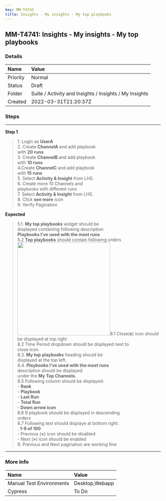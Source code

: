```yaml
---
key: MM-T4741
title: Insights - My insights - My top playbooks
---
```


## MM-T4741: Insights - My insights - My top playbooks

### Details

| Name     | Value                                                  |
| :------- | :----------------------------------------------------- |
| Priority | Normal                                                 |
| Status   | Draft                                                  |
| Folder   | Suite / Activity and Insights / Insights / My Insights |
| Created  | 2022-03-31T21:20:37Z                                   |

### Steps

<hr/>

**Step 1**

> <article>1. Login as <strong>UserA</strong><br />2. Create <strong>ChannelA </strong>and add playbook<br />with <strong>20 runs</strong><br />3. Create <strong>ChannelB </strong>and add playbook<br />with <strong>10 runs</strong><br />4.Create <strong>ChannelC</strong> and add playbook<br />with<strong> 15 runs</strong><br />5. Select <strong>Activity &amp; Insight</strong> from LHS.<br />6. Create more 10 Channels and<br />playbooks with different runs<br />7. Select <strong>Activity &amp; Insight</strong> from LHS.<br />8. Click <strong>see more</strong> icon<br />9. Verify Pagination</article>

**Expected**

> <article>5.1. <strong>My top playbooks</strong> widget should be<br />displayed containing following description<br /><strong>Playbooks I’ve used with the most runs</strong><br />5.2 <strong>Top playbooks</strong> should contain following orders<br /><img src="https://smartbear-tm4j-prod-us-west-2-attachment-rich-text.s3.us-west-2.amazonaws.com/embedded-f3277290f945470c4add5d21ef3dc7ca7b74388fc7152bfb6b99ae58c66a95a8-1649181445080-1649181445080.png" style="width:300px" class="fr-fil fr-dib" />8.1 Close(<strong>x</strong>) icon should be displayed at top right<br />8.2 Time Period dropdown should be displayed next to<br />close icon.<br />8.3. <strong>My top playbooks</strong> heading should be<br />displayed at the top left.<br />8.4. <strong>Playbooks I’ve used with the most runs</strong><br />description should be displayed<br />under the <strong>My Top Channels.</strong><br />8.5 Following column should be displayed:<br />- <strong>Rank</strong><br />- <strong>Playbook</strong><br />- <strong>Last Run<br /></strong>- <strong>Total Run</strong><br />-<strong> Down arrow icon</strong><br />8.6 9 playbook should be displayed in descending<br />orders<br />8.7 Following text should displaye at bottom right:<br />. <strong>1-9 of 100</strong><br />- Previous (<strong>&lt;</strong>) icon should be disabled<br />- Next (<strong>&gt;</strong>) icon should be enabled<br />9. Previous and Next pagination are working fine</article>

<hr/>

### More Info

| Name                     | Value          |
| :----------------------- | :------------- |
| Manual Test Environments | Desktop,Webapp |
| Cypress                  | To Do          |
